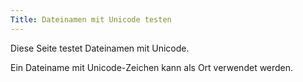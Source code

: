 ```yaml
---
Title: Dateinamen mit Unicode testen
---
```

Diese Seite testet Dateinamen mit Unicode.

Ein Dateiname mit Unicode-Zeichen kann als Ort verwendet werden.
